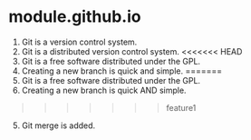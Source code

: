 # module.github.io
1. Git is a version control system.
2. Git is a distributed version control system.
<<<<<<< HEAD
3. Git is a free software distributed under the GPL.
4. Creating a new branch is quick and simple.
=======
3. Git is a free software distributed under the GPL.
4. Creating a new branch is quick AND simple.
>>>>>>> feature1
5. Git merge is added.